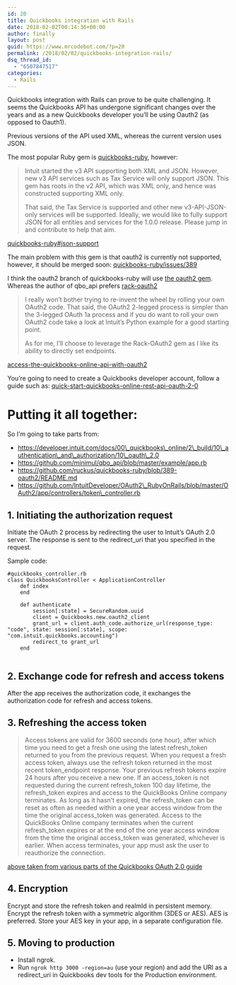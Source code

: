 ```yaml
---
id: 20
title: Quickbooks integration with Rails
date: 2018-02-02T00:14:36+00:00
author: finally
layout: post
guid: https://www.mrcodebot.com/?p=20
permalink: /2018/02/02/quickbooks-integration-rails/
dsq_thread_id:
  - "6507847517"
categories:
  - Rails
---
```

Quickbooks integration with Rails can prove to be quite challenging. It seems the Quickbooks API has undergone significant changes over the years and as a new Quickbooks developer you&#8217;ll be using Oauth2 (as opposed to Oauth1).

Previous versions of the API used XML, whereas the current version uses JSON.

The most popular Ruby gem is <a href="https://github.com/ruckus/quickbooks-ruby" target="_blank" rel="noopener">quickbooks-ruby</a>, however:

> Intuit started the v3 API supporting both XML and JSON. However, new v3 API services such as Tax Service will only support JSON. This gem has roots in the v2 API, which was XML only, and hence was constructed supporting XML only.
> 
> That said, the Tax Service is supported and other new v3-API-JSON-only services will be supported. Ideally, we would like to fully support JSON for all entities and services for the 1.0.0 release. Please jump in and contribute to help that aim.

<a href="https://github.com/ruckus/quickbooks-ruby#json-support" target="_blank" rel="noopener">quickbooks-ruby#json-support</a>

The main problem with this gem is that oauth2 is currently not supported, however, it should be merged soon: <a href="https://github.com/ruckus/quickbooks-ruby/issues/389" target="_blank" rel="noopener">quickbooks-ruby/issues/389</a>

I think the oauth2 branch of quickbooks-ruby will use <a href="https://rubygems.org/gems/oauth2/" target="_blank" rel="noopener">the oauth2 gem</a>. Whereas the author of qbo_api prefers <a href="https://rubygems.org/gems/rack-oauth2:" target="_blank" rel="noopener">rack-oauth2</a>

> I really won&#8217;t bother trying to re-invent the wheel by rolling your own OAuth2 code. That said, the OAuth2 2-legged process is simpler than the 3-legged OAuth 1a process and if you do want to roll your own OAuth2 code take a look at Intuit&#8217;s Python example for a good starting point.
> 
> As for me, I&#8217;ll choose to leverage the Rack-OAuth2 gem as I like its ability to directly set endpoints.

[access-the-quickbooks-online-api-with-oauth2](http://minimul.com/access-the-quickbooks-online-api-with-oauth2.html)

You&#8217;re going to need to create a Quickbooks developer account, follow a guide such as: [quick-start-quickbooks-online-rest-api-oauth-2-0](https://developer.intuit.com/hub/blog/2017/08/03/quick-start-quickbooks-online-rest-api-oauth-2-0)

# Putting it all together:

So I&#8217;m going to take parts from:

  * https://developer.intuit.com/docs/00\_quickbooks\_online/2\_build/10\_authentication\_and\_authorization/10\_oauth\_2.0 
  * https://github.com/minimul/qbo_api/blob/master/example/app.rb 
  * https://github.com/ruckus/quickbooks-ruby/blob/389-oauth2/README.md 
  * https://github.com/IntuitDeveloper/OAuth2\_RubyOnRails/blob/master/OAuth2/app/controllers/token\_controller.rb

## 1&#46; Initiating the authorization request

Initiate the OAuth 2 process by redirecting the user to Intuit&#8217;s OAuth 2.0 server. The response is sent to the redirect_uri that you specified in the request.

Sample code:

<pre><code class="ruby">#quickbooks_controller.rb
class QuickbooksController &lt; ApplicationController
    def index
    end

    def authenticate
        session[:state] = SecureRandom.uuid
        client = Quickbooks.new.oauth2_client
        grant_url = client.auth_code.authorize_url(response_type: "code", state: session[:state], scope: "com.intuit.quickbooks.accounting")
        redirect_to grant_url
    end

</code></pre>

## 2&#46; Exchange code for refresh and access tokens

After the app receives the authorization code, it exchanges the authorization code for refresh and access tokens.

## 3&#46; Refreshing the access token

> Access tokens are valid for 3600 seconds (one hour), after which time you need to get a fresh one using the latest refresh\_token returned to you from the previous request. When you request a fresh access token, always use the refresh token returned in the most recent token\_endpoint response. Your previous refresh tokens expire 24 hours after you receive a new one. If an access\_token is not requested during the current refresh\_token 100 day lifetime, the refresh\_token expires and access to the QuickBooks Online company terminates. As long as it hasn&#8217;t expired, the refresh\_token can be reset as often as needed within a one year access window from the time the original access\_token was generated. Access to the QuickBooks Online company terminates when the current refresh\_token expires or at the end of the one year access window from the time the original access_token was generated, whichever is earlier. When access terminates, your app must ask the user to reauthorize the connection.

[above taken from various parts of the Quickbooks OAuth 2.0 guide](https://developer.intuit.com/docs/00_quickbooks_online/2_build/10_authentication_and_authorization/10_oauth_2.0)

## 4&#46; Encryption

Encrypt and store the refresh token and realmId in persistent memory. Encrypt the refresh token with a symmetric algorithm (3DES or AES). AES is preferred. Store your AES key in your app, in a separate configuration file.

## 5&#46; Moving to production

  * Install ngrok. 
  * Run `ngrok http 3000 -region=au` (use your region) and add the URI as a redirect_uri in Quickbooks dev tools for the Production environment.